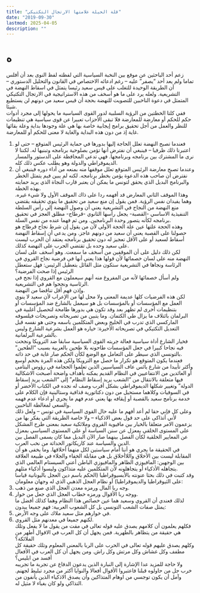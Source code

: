 ```yaml
---
title: "قلة الحيلة علامتها الارتجال التكتيكي"
date: "2019-09-30"
lastmod: 2025-04-05
description: ""
---
```

# **ه**

زعم أحد الباحثين عن موقع بين النخبة السياسية التي لفظته لفظ النوى بعد أن أفلس تماما ولم يعد أحد “يصفر” عليه – رغم ادعائه الاختصاص في القانون والتحليل الدستوري – أن الطريقة الوحيدة للتغلب على قيس سعيد رئيسا يتمثل في اسقاط النهضة في التشريعية. ولعله يرد على ما هو أسخف من هذه الاستراتيجية في الارتجال التكتيكي المتمثل في دعوة الناخبين للتصويت للنهضة بحجة أن قيس سعيد من دونهم لن يستطيع شيئا.  
ففي كلتا الخطتين من الرؤية السلبية لدور القوى السياسية ما يحولها إلى مجرد أدوات حكم للحكم أو معارضة للمعارضة فلا تبقى الأحزاب تعبيرا عن قوى سياسية هي تنظيمات للنظر والعمل من أجل تحقيق برامج إيجابية خاصة بها هي علة وجودها بداية وعلة بقائها غاية إذ من دون هذه البداية والغاية لا معنى للحكم أو للمعارضة.  
1. فعندما تصبح النهضة تعلل الحاجة إليها بدورها في حماية الرئيس المتوقع – حتى لو اعتبرنا ذلك ظرفيا – فينبغي أن نفترض أنها تؤمن بصلوحية برنامجه وتبنيها له. لكننا لا نرى ما المشترك بين برنامجه وبرنامجها. فهي تدعي المحافظة على الدستور والمسار الديموقراطي والدولة وهو يطلب عكس ذلك كله.  
2. وعندما تصبح معارضة الرئيس المتوقع تعلل موقفها منه بمنعه من أداء دوره فينبغي أن نفترض أن صاحب هذه الدعوة يؤمن بخطر برنامجه. لكنه لم يبين فيم يتمثل الخطر والبرنامج البديل الذي يحقق لتونس ما يمكن أن يعتبر قارب النجاة الذي يريد حمايته بهذه الخطة.  
وهذا الموقف الثاني المعارض قد أفهمه ردا على ذاك الموقف الأول ولا شيء غيره. وهما يفيدان نفس الرؤية. فمن يقول إن منع سعيد من تحقيق ما ينوي تحقيقه يقتضي منع النهضة من النجاح في التشريعية يعني أن وصول النهضة إلى رأس السلطة التنفيذية الاساسي -القصبة- يجعل رأسها الثانوي -قرطاج- مطلق العجز في تحقيق برنامجه لكأنه يتصور وحدة البرنامجين. ومن ثم فهما عنده من نفس السلة.  
وهذه الحجة علتها عين علة الحجة الأولى لأن من يقول إن شرط نجاح قرطاج هو حصولنا على القصبة يعني أن سعيد من دونهم عاجز. ومن يدعي أن إسقاط النهضة أسقاط لسعيد أو على الأقل تعجيز له دون تحقيق برنامجه يعتقد أن الحرب ليست على سعيد وحده بل تقتضي الحرب على النهضة كذلك.  
لكن ذلك دليل على أن الموقفين من أسخف ما سمعت. وهو أسخف على لسان النهضة منه على لسان خصمائها لأن قولها هذا يعني أنها في فرضية نجاح القروي في الرئاسة ونجاها في التشريعية ستكون مثل القائل بتعطيل الرئيس: فهل ستعطل الرئيس إذا صحت الفرضية؟  
ولم أسأل خصمائها لأنه من المفروغ منه أنهم سيعملون مع القروي إذا نجح في الرئاسية ونجحوا هم في التشريعية.  
وإذن فهم أقل تناقضا من النهضة.  
لكن هذه الفرضيات كلها عديمة المعنى ولا محل لها من الإعراب لأن سعيد لا ينوي العمل مع المؤسسات أو بالمؤسسات بل هو سيعمل بالشارع ضد المؤسسات أو بتنظيمات أخرى لم تظهر بعد وقد تكون هي بدورها طامحة لتحصيل أغلبية في البرلمان بائتلاف ما يزال طي الكتمان. وما يتبين من تصريحاته وتصريحات فيلسوفه الماركسي الذي تدرب في الخليج وبعض المتكلمين باسمه وحتى هو نفسه قبل التعديل التكتيكي في تصريحاته الأخيرة: خياره هو العمل بشرعية الشارع وليس بالشرعية البرلمانية.  
فخيار الشارع أداة سياسية فعالة جربته القوى السياسية سابقا ضد الترويكا ونجحت فيه نجاحا كبيرا في جعل المؤسسات طاحونه بلا طحين بالعربية بسبب “الطحين” بالتونسي الذي سيطر على التعامل مع الوضع لكأن الحكم صار غاية في حد ذاته.  
فعندما يكون المتوقع هو تكرار ما حصل مع الترويكا ولكن هذه المرة بحجم أوسع وأكثر تأييدا من شارع يائس عاف السياسيين الذين تعلموا الحجامة في رؤوس اليتامى أو العائدين من الانتفاعيين في النظام القديم يمكنه بأهداف واضحة أصبحت الاشكالية فيها متعلقة بالانتقال من “الشعب يريد إسقاط النظام” إلى “الشعب يريد إسقاط الدولة” وتغيير شكلها الديموقراطي بشكل أقرب وصف له نجده في الكتاب الأخضر أو في السوفيات وكلاهما مستحيل من دون دكتاتورية قذافية وستالينية فإن الكلام على خدمة برنامج سعيد بالقصبة أو إيقافه بها يعني عدم فهم ما يجري أو ادعاء عدم فهمه والسعي لمغالطة الناخبين.  
وعلى كل فإني حقا لم أعد أفهم ما عليه حال القوى السياسية في تونس – ولعل ذلك لأني أتذاكى على حد قول بعض الاذكياء – ولا خاصة الطريقة التي يفكر بها من يزعمون الامر متعلقا بالخيار بين مافيوية القروي وملائكية سعيد بمعنى طرح المشكل على المستوى الخلقي بمعزل عن سنن السياسة أو على المستوى السياسي بمعزل عن المعايير الخلقية لكأن الفصل بينهما صار الآن البديل مما كان يسمى الفصل بين الدين والسياسة عند كاريكاتور الحداثة من نخب العرب.  
في الحقيقة ما يجري هو أننا أمام سياستين لكل منهما أخلاقها. وما يخفى هو أن المقابلة ليست بين الأخلاق واللاأخلاق بل هي مقابلة الخفاء والجلاء في طبيعة العلاقة بين الوجهين: المافيوزي الظاهر والمافيوزي الباطن أعني السيستام العالمي الذي يتجاهله الأذكياء أو يتجاهلونه لأن المتكلمين عليه متذاكون وليسوا أذكياء مثلهم.  
وقد كتبت في ذلك بحثا عنونته بالأبسيوقراطيا (الحكم باسم دين العجل باليونانية قياسا على الثيوقراطيا والديموقراطيا) أو نظام العجل الذهبي الذي له وجهان معلومان:  
1. وجه ربا المال ورمزه معدن العجل الذي صنع من ذهب.  
2. ووجه ربا الأقوال ورمزه خطاب العجل الذي جعل من خوار.  
لذلك فعندي أن القروي وسعيد هما عين خصائص هذا النظام وهما كذلك أفضل ما يمثل صفات الشعب التونسي بل كل الشعوب العربية: فهم جميعا يبدون:  
1. في خوارهم مثل سعيد ملاك على وجه الأرض.  
2. لكنهم جميعا في معدنهم مثل القروي.  
فكلهم يعلمون أن كلامهم يصدق عليه قوله تعالى في مقت من يقول ما لا يفعل وتلك هي حقيقة من يتظاهر بالطهرية. فمن يجهل أن كل العرب في الاقوال أطهر من الملائكة؟  
وكلهم يصدق عليهم قوله تعالى في الحرب على الربا بالمعنى المعلوم وتلك حقيقة كل مطفف وكل غشاش وكل مرتش وكل راش. ومن يجهل أن كل العرب في الأفعال أفسد من ابليس؟  
ولا حاجة للمزيد عدا الإشارة إلى النبارة الذين يدعون الدفاع عن تجربة ما تجريبه خرب جل من حاولوه قبلنا فاعتبروا الأقوال أفعالا والنوايا أكثر من مجرد تبليط لجهنم. وآمل أن يكون توجسي من اوهام المتذاكين وأن يصدق الاذكياء الذين يأنفون من التذاكي ولو كان بغباء لا مثيل له.

###

